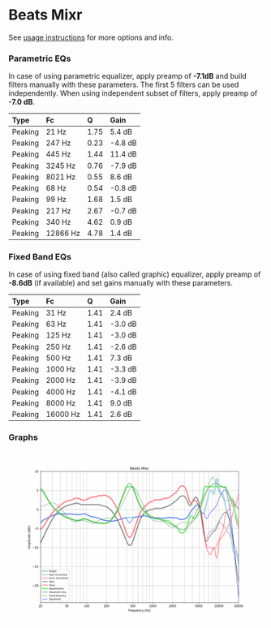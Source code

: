 # Beats Mixr
See [usage instructions](https://github.com/jaakkopasanen/AutoEq#usage) for more options and info.

### Parametric EQs
In case of using parametric equalizer, apply preamp of **-7.1dB** and build filters manually
with these parameters. The first 5 filters can be used independently.
When using independent subset of filters, apply preamp of **-7.0 dB**.

| Type    | Fc       |    Q | Gain    |
|:--------|:---------|:-----|:--------|
| Peaking | 21 Hz    | 1.75 | 5.4 dB  |
| Peaking | 247 Hz   | 0.23 | -4.8 dB |
| Peaking | 445 Hz   | 1.44 | 11.4 dB |
| Peaking | 3245 Hz  | 0.76 | -7.9 dB |
| Peaking | 8021 Hz  | 0.55 | 8.6 dB  |
| Peaking | 68 Hz    | 0.54 | -0.8 dB |
| Peaking | 99 Hz    | 1.68 | 1.5 dB  |
| Peaking | 217 Hz   | 2.67 | -0.7 dB |
| Peaking | 340 Hz   | 4.62 | 0.9 dB  |
| Peaking | 12866 Hz | 4.78 | 1.4 dB  |

### Fixed Band EQs
In case of using fixed band (also called graphic) equalizer, apply preamp of **-8.6dB**
(if available) and set gains manually with these parameters.

| Type    | Fc       |    Q | Gain    |
|:--------|:---------|:-----|:--------|
| Peaking | 31 Hz    | 1.41 | 2.4 dB  |
| Peaking | 63 Hz    | 1.41 | -3.0 dB |
| Peaking | 125 Hz   | 1.41 | -3.0 dB |
| Peaking | 250 Hz   | 1.41 | -2.6 dB |
| Peaking | 500 Hz   | 1.41 | 7.3 dB  |
| Peaking | 1000 Hz  | 1.41 | -3.3 dB |
| Peaking | 2000 Hz  | 1.41 | -3.9 dB |
| Peaking | 4000 Hz  | 1.41 | -4.1 dB |
| Peaking | 8000 Hz  | 1.41 | 9.0 dB  |
| Peaking | 16000 Hz | 1.41 | 2.6 dB  |

### Graphs
![](./Beats%20Mixr.png)